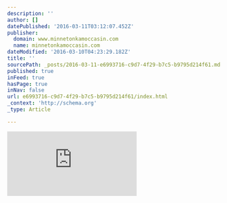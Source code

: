 ```yaml
---
description: ''
author: []
datePublished: '2016-03-11T03:12:07.452Z'
publisher:
  domain: www.minnetonkamoccasin.com
  name: minnetonkamoccasin.com
dateModified: '2016-03-10T04:23:29.182Z'
title: ''
sourcePath: _posts/2016-03-11-e6993716-c9d7-4f29-b7c5-b9795d214f61.md
published: true
inFeed: true
hasPage: true
inNav: false
url: e6993716-c9d7-4f29-b7c5-b9795d214f61/index.html
_context: 'http://schema.org'
_type: Article

---
```

![](https://d37atdrqlyy7uj.cloudfront.net/resize/timthumb.php?src=/wp/wp-content/uploads/2016/03/minnetonka_lookbooks_sandals_daisy_01.jpg&w=1200)